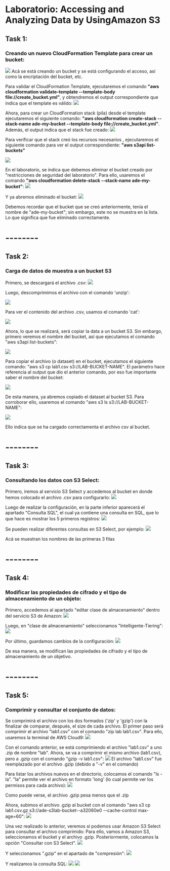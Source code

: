 # Laboratorio: Accessing and Analyzing Data by UsingAmazon S3
## Task 1:
### Creando un nuevo CloudFormation Template para crear un bucket:
![](https://github.com/DianaLlamoca/ComputacionParalelaYDistribuida/blob/main/Evaluaci%C3%B3n4-Im%C3%A1genes/Creando%20un%20nuevo%20CloudFormation%20template.PNG)
Acá se está creando un bucket y se está configurando el acceso, así como la encriptación del bucket, etc.

Para validar el CloudFormation Template, ejecutaremos el comando **"aws cloudformation validate-template --template-body file://create_bucket.yml"**, y obtendremos el output correspondiente que indica que el template es válido:
![](https://github.com/DianaLlamoca/ComputacionParalelaYDistribuida/blob/main/Evaluaci%C3%B3n4-Im%C3%A1genes/CloudFormation%20template%202.PNG)

Ahora, para crear un CloudFormation stack (pila) desde el template ejecutaremos el siguiente comando: **"aws cloudformation create-stack --stack-name ade-my-bucket  --template-body file://create_bucket.yml"**. Además, el output indica que el stack fue creado:
![](https://github.com/DianaLlamoca/ComputacionParalelaYDistribuida/blob/main/Evaluaci%C3%B3n4-Im%C3%A1genes/Stack.PNG)

Para verificar que el stack creó los recursos necesarios , ejecutaremos el siguiente comando para ver el output correspondiente: **"aws s3api list-buckets"**

![](https://github.com/DianaLlamoca/ComputacionParalelaYDistribuida/blob/main/Evaluaci%C3%B3n4-Im%C3%A1genes/Stack2.PNG)

En el laboratorio, se indica que debemos eliminar el bucket creado por "restricciones de seguridad del laboratorio". Para ello, usaremos el comando **"aws cloudformation delete-stack --stack-name ade-my-bucket"**:
![](https://github.com/DianaLlamoca/ComputacionParalelaYDistribuida/blob/main/Evaluaci%C3%B3n4-Im%C3%A1genes/EliminarBucket.PNG)

Y ya abremos eliminado el bucket:
![](https://github.com/DianaLlamoca/ComputacionParalelaYDistribuida/blob/main/Evaluaci%C3%B3n4-Im%C3%A1genes/EliminarBucket2.PNG)

Debemos recordar que el bucket que se creó anteriormente, tenía el nombre de "ade-my-bucket"; sin embargo, este no se muestra en la lista. Lo que significa que fue eliminado correctamente.

# --------

## Task 2:
### Carga de datos de muestra a un bucket S3
Primero, se descargará el archivo .csv:
![](https://github.com/DianaLlamoca/ComputacionParalelaYDistribuida/blob/main/Evaluaci%C3%B3n4-Im%C3%A1genes/DescArchCSV.PNG)

Luego, descomprimimos el archivo con el comando 'unzip':

![](https://github.com/DianaLlamoca/ComputacionParalelaYDistribuida/blob/main/Evaluaci%C3%B3n4-Im%C3%A1genes/Desc1.PNG)

Para ver el contenido del archivo .csv, usamos el comando 'cat':

![](https://github.com/DianaLlamoca/ComputacionParalelaYDistribuida/blob/main/Evaluaci%C3%B3n4-Im%C3%A1genes/Desc2.PNG)

Ahora, lo que se realizará, será copiar la data a un bucket S3. 
Sin embargo, primero veremos el nombre del bucket, así que ejecutamos el comando "aws s3api list-buckets":

![](https://github.com/DianaLlamoca/ComputacionParalelaYDistribuida/blob/main/Evaluaci%C3%B3n4-Im%C3%A1genes/C1.PNG)

Para copiar el archivo (o dataset) en el bucket, ejecutamos el siguiente comando: "aws s3 cp lab1.csv s3://LAB-BUCKET-NAME".
El parámetro <LAB-BUCKET-NAME> hace referencia al output que dio el anterior comando, por eso fue importante saber el nombre del bucket:

![](https://github.com/DianaLlamoca/ComputacionParalelaYDistribuida/blob/main/Evaluaci%C3%B3n4-Im%C3%A1genes/C2.PNG)

De esta manera, ya abremos copiado el dataset al bucket S3. Para corroborar ello, usaremos el comando "aws s3 ls s3://LAB-BUCKET-NAME":

![](https://github.com/DianaLlamoca/ComputacionParalelaYDistribuida/blob/main/Evaluaci%C3%B3n4-Im%C3%A1genes/C3.PNG)

Ello indica que se ha cargado correctamenta el archivo csv al bucket.

# --------

## Task 3:
### Consultando los datos con S3 Select:
Primero, iremos al servicio S3 Select y accedemos al bucket en donde hemos colocado el archivo .csv para configurarlo:
![](https://github.com/DianaLlamoca/ComputacionParalelaYDistribuida/blob/main/Evaluaci%C3%B3n4-Im%C3%A1genes/T3_1.PNG)

Luego de realizar la configuración, en la parte inferior aparecerá el apartado "Consulta SQL", el cual ya contiene una consulta en SQL, que lo que hace es mostrar los 5 primeros registros:
![](https://github.com/DianaLlamoca/ComputacionParalelaYDistribuida/blob/main/Evaluaci%C3%B3n4-Im%C3%A1genes/T3_2.PNG)

Se pueden realizar diferentes consultas en S3 Select, por ejemplo:
![](https://github.com/DianaLlamoca/ComputacionParalelaYDistribuida/blob/main/Evaluaci%C3%B3n4-Im%C3%A1genes/T3_3.PNG)

Acá se muestran los nombres de las primeras 3 filas

# --------

## Task 4:
### Modificar las propiedades de cifrado y el tipo de almacenamiento de un objeto:
Primero, accedemos al apartado "editar clase de almacenamiento" dentro del servicio S3 de Amazon:
![](https://github.com/DianaLlamoca/ComputacionParalelaYDistribuida/blob/main/Evaluaci%C3%B3n4-Im%C3%A1genes/T4_1.PNG)

Luego, en "clase de almacenamiento" seleccionamos "Intelligente-Tiering":
![](https://github.com/DianaLlamoca/ComputacionParalelaYDistribuida/blob/main/Evaluaci%C3%B3n4-Im%C3%A1genes/T4_2.PNG)

Por último, guardamos cambios de la configuración:
![](https://github.com/DianaLlamoca/ComputacionParalelaYDistribuida/blob/main/Evaluaci%C3%B3n4-Im%C3%A1genes/T4_3.PNG)

De esa manera, se modifican las propiedades de cifrado y el tipo de almacenamiento de un objetivo.

# --------

## Task 5:
### Comprimir y consultar el conjunto de datos:
Se comprimirá el archivo con los dos formados ('zip' y 'gzip') con la finalizar de comparar, después, el size de cada archivo.
El primer paso será comprimir el archivo "lab1.csv" con el comando "zip lab lab1.csv". Para ello, usaremos la terminal de AWS Cloud9:
![](https://github.com/DianaLlamoca/ComputacionParalelaYDistribuida/blob/main/Evaluaci%C3%B3n4-Im%C3%A1genes/T5_1.PNG)

Con el comando anterior, se está comprimiendo el archivo "lab1.csv" a uno .zip de nombre "lab".
Ahora, se va a comprimir el mismo archivo (lab1.csv), pero a .gzip con el comando "gzip -v lab1.csv":
![](https://github.com/DianaLlamoca/ComputacionParalelaYDistribuida/blob/main/Evaluaci%C3%B3n4-Im%C3%A1genes/T5_2.PNG)
El archivo "lab1.csv" fue reemplazado por el archivo .gzip (debido a "-v" en el comando)

Para listar los archivos nuevos en el directorio, colocamos el comando "ls -la". "la" permite ver el archivo en formato 'long' (lo cual permite ver los permisos para cada archivo):
![](https://github.com/DianaLlamoca/ComputacionParalelaYDistribuida/blob/main/Evaluaci%C3%B3n4-Im%C3%A1genes/T5_3.PNG)

Como puede verse, el archivo .gzip pesa menos que el .zip

Ahora, subimos el archivo .gzip al bucket con el comando "aws s3 cp lab1.csv.gz s3://ade-s3lab-bucket--a32060e0 --cache-control max-age=60":
![](https://github.com/DianaLlamoca/ComputacionParalelaYDistribuida/blob/main/Evaluaci%C3%B3n4-Im%C3%A1genes/T5_4.PNG)

Una vez realizado lo anterior, veremos si podemos usar Amazon S3 Select para consultar el archivo comprimido:
Para ello, vamos a Amazon S3, seleccionamos el bucket y el archivo .gzip. Posteriormente, colocamos la opción "Consultar con S3 Select".
![](https://github.com/DianaLlamoca/ComputacionParalelaYDistribuida/blob/main/Evaluaci%C3%B3n4-Im%C3%A1genes/T5_5.PNG)

Y seleccionamos ".gzip" en el apartado de "compresión":
![](https://github.com/DianaLlamoca/ComputacionParalelaYDistribuida/blob/main/Evaluaci%C3%B3n4-Im%C3%A1genes/T5_6.PNG)

Y realizamos la consulta SQL:
![](https://github.com/DianaLlamoca/ComputacionParalelaYDistribuida/blob/main/Evaluaci%C3%B3n4-Im%C3%A1genes/T5_8.PNG)
![](https://github.com/DianaLlamoca/ComputacionParalelaYDistribuida/blob/main/Evaluaci%C3%B3n4-Im%C3%A1genes/T5_7.PNG)

